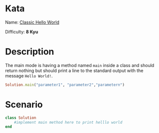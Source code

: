 # Kata
Name: [Classic Hello World](https://www.codewars.com/kata/classic-hello-world)

Difficulty: **8 Kyu**

# Description
The main mode is having a method named `main` inside a class and should return nothing but should print a line to the standard output with the message `Hello World!`.

```ruby
Solution.main("parameter1", "parameter2","parametern")
```

# Scenario
```ruby
class Solution
    #implement main method here to print helllo world
end
```